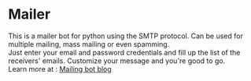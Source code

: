 # Mailer

This is a mailer bot for python using the SMTP protocol. Can be used for multiple mailing, mass mailing or even spamming. <br/>
Just enter your email and password credentials and fill up the list of the receivers' emails. Customize your message and you're good to go. <br/>
Learn more at : [Mailing bot blog](https://dev.to/lordofdexterity/til-mailing-bot-with-python-1a8l)